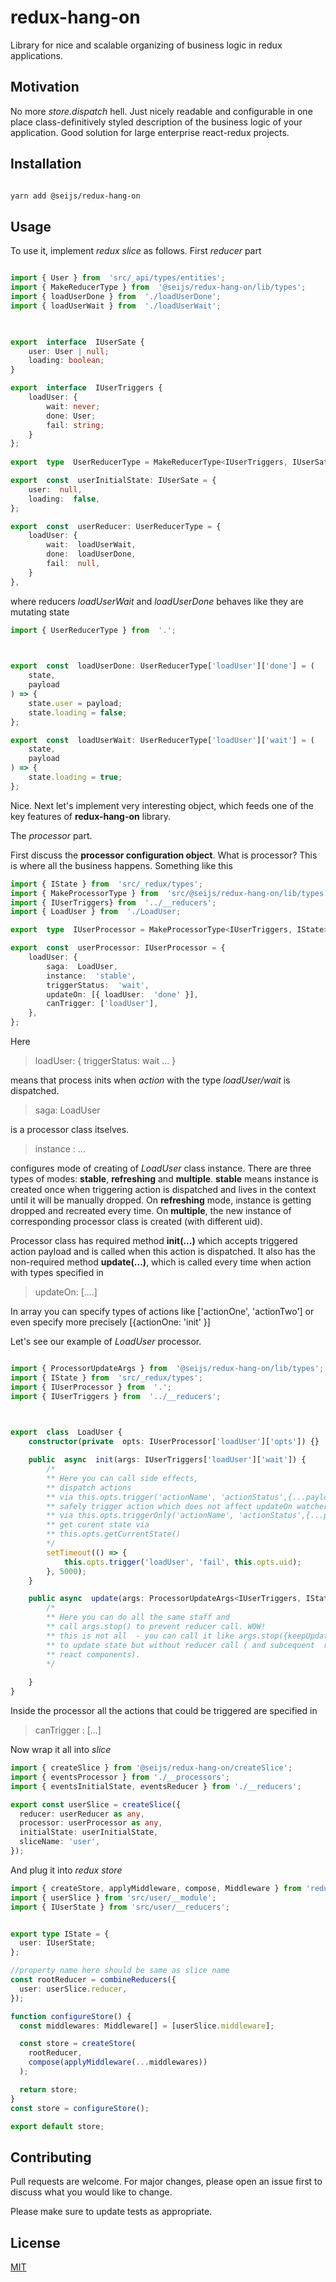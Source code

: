 # redux-hang-on

Library for nice and scalable organizing of business logic in redux applications.

## Motivation
No more *store.dispatch* hell. Just nicely readable and configurable in one place class-definitively styled description of the business logic of your application. Good solution for large enterprise react-redux projects.

## Installation

```bash

yarn add @seijs/redux-hang-on

```

## Usage

To use it, implement *redux slice*  as follows.
First *reducer* part
```typescript

import { User } from  'src/_api/types/entities';
import { MakeReducerType } from  '@seijs/redux-hang-on/lib/types';
import { loadUserDone } from  './loadUserDone';
import { loadUserWait } from  './loadUserWait';

  

export  interface  IUserSate {
	user: User | null;
	loading: boolean;
}

export  interface  IUserTriggers {
	loadUser: {
		wait: never;
		done: User;
		fail: string;
	}
};
  
export  type  UserReducerType = MakeReducerType<IUserTriggers, IUserSate>;

export  const  userInitialState: IUserSate = {
	user:  null,
	loading:  false,
};

export  const  userReducer: UserReducerType = {
	loadUser: {
		wait:  loadUserWait,
		done:  loadUserDone,
		fail:  null,
	}
},
```
where reducers *loadUserWait* and *loadUserDone* behaves like they are mutating state

```typescript
import { UserReducerType } from  '.';

  

export  const  loadUserDone: UserReducerType['loadUser']['done'] = (
	state,
	payload
) => {
	state.user = payload;
	state.loading = false;
};

export  const  loadUserWait: UserReducerType['loadUser']['wait'] = (
	state,
	payload
) => {
	state.loading = true;
};
```
Nice. Next let's implement very interesting object, which feeds one of the key features of **redux-hang-on** library. 

The *processor* part.

First discuss the **processor configuration object**.
What is processor? This is  where all the business happens.
Something like this

```typescript
import { IState } from  'src/_redux/types';
import { MakeProcessorType } from  'src/@seijs/redux-hang-on/lib/types';
import { IUserTriggers} from  '../__reducers';
import { LoadUser } from  './LoadUser;

export  type  IUserProcessor = MakeProcessorType<IUserTriggers, IState>;

export  const  userProcessor: IUserProcessor = {
	loadUser: {
		saga:  LoadUser,
		instance:  'stable',
		triggerStatus:  'wait',
		updateOn: [{ loadUser:  'done' }],
		canTrigger: ['loadUser'],
	},
};

```
Here 
> loadUser: { 
triggerStatus: wait 
...
}

means that process inits when *action* with the type *loadUser/wait* is dispatched.

>saga: LoadUser

is a processor class itselves. 

>instance : ... 

 configures mode of creating of *LoadUser* class instance. There are three types of modes: **stable**, **refreshing** and **multiple**. **stable** means instance is created once when triggering action is dispatched and lives in the context until it will be manually dropped. On **refreshing** mode, instance is getting dropped and recreated every time. On **multiple**, the new instance of corresponding processor class is created (with different uid).

  

Processor class has required method **init(...)** which accepts triggered action payload and
is called when this action is dispatched.
It also has the non-required method **update(...)**, which is called every time when
action with types specified in 
>updateOn: [....]

In array you can specify types of actions like ['actionOne', 'actionTwo'] or even specify more precisely [{actionOne: 'init' }] 

Let's see our example of *LoadUser* processor.
```typescript

import { ProcessorUpdateArgs } from  '@seijs/redux-hang-on/lib/types';
import { IState } from  'src/_redux/types';
import { IUserProcessor } from  '.';
import { IUserTriggers } from  '../__reducers';

  

export  class  LoadUser {
	constructor(private  opts: IUserProcessor['loadUser']['opts']) {}

	public  async  init(args: IUserTriggers['loadUser']['wait']) {
		/*
        ** Here you can call side effects, 
		** dispatch actions 
		** via this.opts.trigger('actionName', 'actionStatus',{...payload})
		** safely trigger action which does not affect updateOn watchers
		** via this.opts.triggerOnly('actionName', 'actionStatus',{...payload})
        ** get curent state via
        ** this.opts.getCurrentState()
		*/ 
		setTimeout(() => {
			this.opts.trigger('loadUser', 'fail', this.opts.uid);
		}, 5000);
	}

	public async  update(args: ProcessorUpdateArgs<IUserTriggers, IState>) {
		/* 
        ** Here you can do all the same staff and 
		** call args.stop() to prevent reducer call. WOW!
		** this is not all  - you can call it like args.stop({keepUpdate: true}) 
		** to update state but without reducer call ( and subcequent  rendering in
		** react components). 
		*/
		
	}
}
```
Inside the processor all the actions that could be triggered are specified in 
>canTrigger : [...]

Now wrap it all into *slice*

```typescript
import { createSlice } from '@seijs/redux-hang-on/createSlice';
import { eventsProcessor } from './__processors';
import { eventsInitialState, eventsReducer } from './__reducers';

export const userSlice = createSlice({
  reducer: userReducer as any,
  processor: userProcessor as any,
  initialState: userInitialState,
  sliceName: 'user',
});
```
And plug it into *redux* *store*

```typescript
import { createStore, applyMiddleware, compose, Middleware } from 'redux';
import { userSlice } from 'src/user/__module';
import { IUserState } from 'src/user/__reducers';


export type IState = {
  user: IUserState;
};

//property name here should be same as slice name
const rootReducer = combineReducers({
  user: userSlice.reducer,
});

function configureStore() {
  const middlewares: Middleware[] = [userSlice.middleware];

  const store = createStore(
    rootReducer,
    compose(applyMiddleware(...middlewares))
  );

  return store;
}
const store = configureStore();

export default store;

```

## Contributing

Pull requests are welcome. For major changes, please open an issue first to discuss what you would like to change.

  

Please make sure to update tests as appropriate.

  

## License

[MIT](https://choosealicense.com/licenses/mit/)

